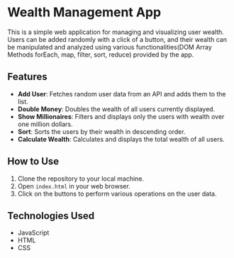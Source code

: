 # Wealth Management App

This is a simple web application for managing and visualizing user wealth. Users can be added randomly with a click of a button, and their wealth can be manipulated and analyzed using various functionalities(DOM Array Methods  forEach, map, filter, sort, reduce) provided by the app.

## Features

- **Add User**: Fetches random user data from an API and adds them to the list.
- **Double Money**: Doubles the wealth of all users currently displayed.
- **Show Millionaires**: Filters and displays only the users with wealth over one million dollars.
- **Sort**: Sorts the users by their wealth in descending order.
- **Calculate Wealth**: Calculates and displays the total wealth of all users.

## How to Use

1. Clone the repository to your local machine.
2. Open `index.html` in your web browser.
3. Click on the buttons to perform various operations on the user data.

## Technologies Used

- JavaScript
- HTML
- CSS